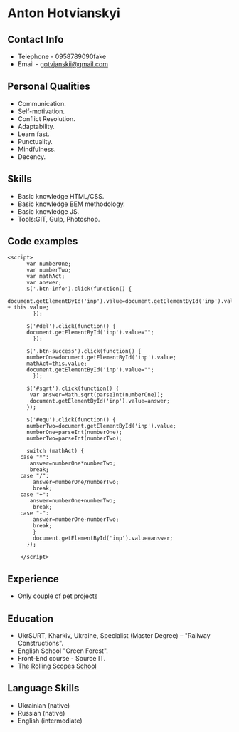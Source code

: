 # Anton Hotvianskyi
## Contact Info
- Telephone - 0958789090fake
- Email - gotvjanskii@gmail.com

## Personal Qualities
- Communication.
- Self-motivation.
- Conflict Resolution.
- Adaptability.
- Learn fast.
- Punctuality.
- Mindfulness.
- Decency.

## Skills
- Basic knowledge HTML/CSS.
- Basic knowledge BEM methodology.
- Basic knowledge JS.
- Tools:GIT, Gulp, Photoshop.

## Code examples 
```
<script>
      var numberOne;
      var numberTwo;
      var mathAct;
      var answer;
      $('.btn-info').click(function() {
      document.getElementById('inp').value=document.getElementById('inp').value + this.value;
        });
    
      $('#del').click(function() {
      document.getElementById('inp').value="";
        });
    
      $('.btn-success').click(function() {
      numberOne=document.getElementById('inp').value;
      mathAct=this.value;
      document.getElementById('inp').value="";
        });

      $('#sqrt').click(function() {
       var answer=Math.sqrt(parseInt(numberOne));
       document.getElementById('inp').value=answer;
      });

      $('#equ').click(function() {
      numberTwo=document.getElementById('inp').value;
      numberOne=parseInt(numberOne);
      numberTwo=parseInt(numberTwo);

      switch (mathAct) {
    case "*":
       answer=numberOne*numberTwo;
       break;
    case "/":
        answer=numberOne/numberTwo;
        break;
    case "+":
       answer=numberOne+numberTwo;
        break;
    case "-":
        answer=numberOne-numberTwo;
        break;
        }
        document.getElementById('inp').value=answer;
      });
      
    </script>
```
## Experience
- Only couple of pet projects

## Education
- UkrSURT, Kharkiv, Ukraine, Specialist (Master Degree) – "Railway Constructions".
- English School "Green Forest".
- Front-End course - Source IT.
- [The Rolling Scopes School](https://rs.school/)

## Language Skills
- Ukrainian (native)
- Russian (native)
- English (intermediate)